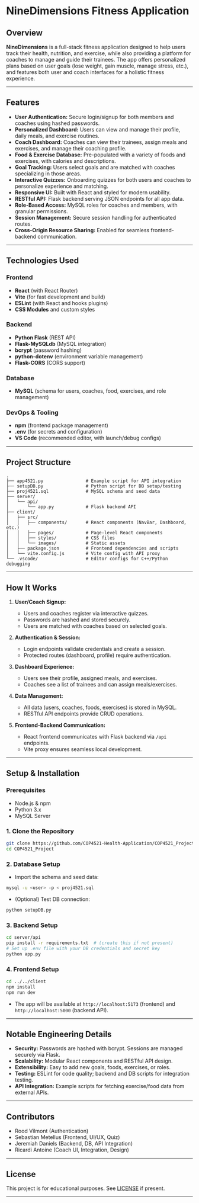 # NineDimensions Fitness Application

## Overview

**NineDimensions** is a full-stack fitness application designed to help users track their health, nutrition, and exercise, while also providing a platform for coaches to manage and guide their trainees. The app offers personalized plans based on user goals (lose weight, gain muscle, manage stress, etc.), and features both user and coach interfaces for a holistic fitness experience.

---

## Features

- **User Authentication:** Secure login/signup for both members and coaches using hashed passwords.
- **Personalized Dashboard:** Users can view and manage their profile, daily meals, and exercise routines.
- **Coach Dashboard:** Coaches can view their trainees, assign meals and exercises, and manage their coaching profile.
- **Food & Exercise Database:** Pre-populated with a variety of foods and exercises, with calories and descriptions.
- **Goal Tracking:** Users select goals and are matched with coaches specializing in those areas.
- **Interactive Quizzes:** Onboarding quizzes for both users and coaches to personalize experience and matching.
- **Responsive UI:** Built with React and styled for modern usability.
- **RESTful API:** Flask backend serving JSON endpoints for all app data.
- **Role-Based Access:** MySQL roles for coaches and members, with granular permissions.
- **Session Management:** Secure session handling for authenticated routes.
- **Cross-Origin Resource Sharing:** Enabled for seamless frontend-backend communication.

---

## Technologies Used

### Frontend
- **React** (with React Router)
- **Vite** (for fast development and build)
- **ESLint** (with React and hooks plugins)
- **CSS Modules** and custom styles

### Backend
- **Python Flask** (REST API)
- **Flask-MySQLdb** (MySQL integration)
- **bcrypt** (password hashing)
- **python-dotenv** (environment variable management)
- **Flask-CORS** (CORS support)

### Database
- **MySQL** (schema for users, coaches, food, exercises, and role management)

### DevOps & Tooling
- **npm** (frontend package management)
- **.env** (for secrets and configuration)
- **VS Code** (recommended editor, with launch/debug configs)

---

## Project Structure

```
.
├── app4521.py                # Example script for API integration
├── setupDB.py                # Python script for DB setup/testing
├── proj4521.sql              # MySQL schema and seed data
├── server/
│   └── api/
│       └── app.py            # Flask backend API
├── client/
│   ├── src/
│   │   ├── components/       # React components (NavBar, Dashboard, etc.)
│   │   ├── pages/            # Page-level React components
│   │   ├── styles/           # CSS files
│   │   └── images/           # Static assets
│   ├── package.json          # Frontend dependencies and scripts
│   └── vite.config.js        # Vite config with API proxy
└── .vscode/                  # Editor configs for C++/Python debugging
```

---

## How It Works

1. **User/Coach Signup:**  
   - Users and coaches register via interactive quizzes.
   - Passwords are hashed and stored securely.
   - Users are matched with coaches based on selected goals.

2. **Authentication & Session:**  
   - Login endpoints validate credentials and create a session.
   - Protected routes (dashboard, profile) require authentication.

3. **Dashboard Experience:**  
   - Users see their profile, assigned meals, and exercises.
   - Coaches see a list of trainees and can assign meals/exercises.

4. **Data Management:**  
   - All data (users, coaches, foods, exercises) is stored in MySQL.
   - RESTful API endpoints provide CRUD operations.

5. **Frontend-Backend Communication:**  
   - React frontend communicates with Flask backend via `/api` endpoints.
   - Vite proxy ensures seamless local development.

---

## Setup & Installation

### Prerequisites

- Node.js & npm
- Python 3.x
- MySQL Server

### 1. Clone the Repository

```sh
git clone https://github.com/COP4521-Health-Application/COP4521_Project.git
cd COP4521_Project
```

### 2. Database Setup

- Import the schema and seed data:

```sh
mysql -u <user> -p < proj4521.sql
```

- (Optional) Test DB connection:

```sh
python setupDB.py
```

### 3. Backend Setup

```sh
cd server/api
pip install -r requirements.txt  # (create this if not present)
# Set up .env file with your DB credentials and secret key
python app.py
```

### 4. Frontend Setup

```sh
cd ../../client
npm install
npm run dev
```

- The app will be available at `http://localhost:5173` (frontend) and `http://localhost:5000` (backend API).

---

## Notable Engineering Details

- **Security:** Passwords are hashed with bcrypt. Sessions are managed securely via Flask.
- **Scalability:** Modular React components and RESTful API design.
- **Extensibility:** Easy to add new goals, foods, exercises, or roles.
- **Testing:** ESLint for code quality; backend and DB scripts for integration testing.
- **API Integration:** Example scripts for fetching exercise/food data from external APIs.

---

## Contributors

- Rood Vilmont (Authentication)
- Sebastian Metellus (Frontend, UI/UX, Quiz)
- Jeremiah Daniels (Backend, DB, API Integration)
- Ricardi Antoine (Coach UI, Integration, Design)

---

## License

This project is for educational purposes. See [LICENSE](LICENSE) if present.

---
